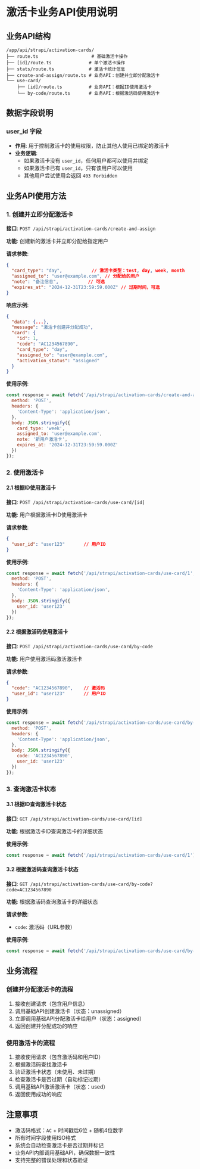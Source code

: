 # 激活卡业务API使用说明

## 业务API结构
```
/app/api/strapi/activation-cards/
├── route.ts                    # 基础激活卡操作
├── [id]/route.ts              # 单个激活卡操作
├── stats/route.ts             # 激活卡统计信息
├── create-and-assign/route.ts # 业务API：创建并立即分配激活卡
└── use-card/
    ├── [id]/route.ts          # 业务API：根据ID使用激活卡
    └── by-code/route.ts       # 业务API：根据激活码使用激活卡
```

## 数据字段说明

### user_id 字段
- **作用**: 用于控制激活卡的使用权限，防止其他人使用已绑定的激活卡
- **业务逻辑**:
  - 如果激活卡没有 `user_id`，任何用户都可以使用并绑定
  - 如果激活卡已有 `user_id`，只有该用户可以使用
  - 其他用户尝试使用会返回 `403 Forbidden`

## 业务API使用方法

### 1. 创建并立即分配激活卡
**接口**: `POST /api/strapi/activation-cards/create-and-assign`

**功能**: 创建新的激活卡并立即分配给指定用户

**请求参数**:
```json
{
  "card_type": "day",           // 激活卡类型：test, day, week, month
  "assigned_to": "user@example.com", // 分配给的用户
  "note": "备注信息",           // 可选
  "expires_at": "2024-12-31T23:59:59.000Z" // 过期时间，可选
}
```

**响应示例**:
```json
{
  "data": {...},
  "message": "激活卡创建并分配成功",
  "card": {
    "id": 1,
    "code": "AC1234567890",
    "card_type": "day",
    "assigned_to": "user@example.com",
    "activation_status": "assigned"
  }
}
```

**使用示例**:
```javascript
const response = await fetch('/api/strapi/activation-cards/create-and-assign', {
  method: 'POST',
  headers: {
    'Content-Type': 'application/json',
  },
  body: JSON.stringify({
    card_type: 'week',
    assigned_to: 'user@example.com',
    note: '新用户激活卡',
    expires_at: '2024-12-31T23:59:59.000Z'
  })
});
```

### 2. 使用激活卡

#### 2.1 根据ID使用激活卡
**接口**: `POST /api/strapi/activation-cards/use-card/[id]`

**功能**: 用户根据激活卡ID使用激活卡

**请求参数**:
```json
{
  "user_id": "user123"       // 用户ID
}
```

**使用示例**:
```javascript
const response = await fetch('/api/strapi/activation-cards/use-card/1', {
  method: 'POST',
  headers: {
    'Content-Type': 'application/json',
  },
  body: JSON.stringify({
    user_id: 'user123'
  })
});
```

#### 2.2 根据激活码使用激活卡
**接口**: `POST /api/strapi/activation-cards/use-card/by-code`

**功能**: 用户使用激活码激活激活卡

**请求参数**:
```json
{
  "code": "AC1234567890",    // 激活码
  "user_id": "user123"       // 用户ID
}
```

**使用示例**:
```javascript
const response = await fetch('/api/strapi/activation-cards/use-card/by-code', {
  method: 'POST',
  headers: {
    'Content-Type': 'application/json',
  },
  body: JSON.stringify({
    code: 'AC1234567890',
    user_id: 'user123'
  })
});
```

### 3. 查询激活卡状态

#### 3.1 根据ID查询激活卡状态
**接口**: `GET /api/strapi/activation-cards/use-card/[id]`

**功能**: 根据激活卡ID查询激活卡的详细状态

**使用示例**:
```javascript
const response = await fetch('/api/strapi/activation-cards/use-card/1');
```

#### 3.2 根据激活码查询激活卡状态
**接口**: `GET /api/strapi/activation-cards/use-card/by-code?code=AC1234567890`

**功能**: 根据激活码查询激活卡的详细状态

**请求参数**:
- `code`: 激活码（URL参数）

**使用示例**:
```javascript
const response = await fetch('/api/strapi/activation-cards/use-card/by-code?code=AC1234567890');
```

## 业务流程

### 创建并分配激活卡的流程
1. 接收创建请求（包含用户信息）
2. 调用基础API创建激活卡（状态：unassigned）
3. 立即调用基础API分配激活卡给用户（状态：assigned）
4. 返回创建并分配成功的响应

### 使用激活卡的流程
1. 接收使用请求（包含激活码和用户ID）
2. 根据激活码查找激活卡
3. 验证激活卡状态（未使用、未过期）
4. 检查激活卡是否过期（自动标记过期）
5. 调用基础API激活激活卡（状态：used）
6. 返回使用成功的响应

## 注意事项

- 激活码格式：`AC` + 时间戳后6位 + 随机4位数字
- 所有时间字段使用ISO格式
- 系统会自动检查激活卡是否过期并标记
- 业务API内部调用基础API，确保数据一致性
- 支持完整的错误处理和状态验证
